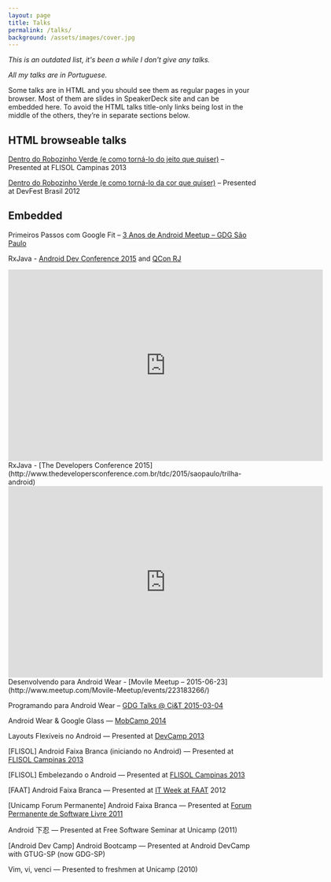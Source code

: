```yaml
---
layout: page
title: Talks
permalink: /talks/
background: /assets/images/cover.jpg
---
```


_This is an outdated list, it's been a while I don't give any talks._

_All my talks are in Portuguese._

Some talks are in HTML and you should see them as regular pages in your browser.
Most of them are slides in SpeakerDeck site and can be embedded here. To avoid the
HTML talks title-only links being lost in the middle of the others, they’re in 
separate sections below.

## HTML browseable talks

<a href="flisol-campinas-2013/#2">Dentro do Robozinho Verde (e como torná-lo do
jeito que quiser)</a> – Presented at FLISOL Campinas 2013

<a href="devfest-br-2012/#2">Dentro do Robozinho Verde (e como torná-lo da
cor que quiser)</a> – Presented at DevFest Brasil 2012

## Embedded

<script async class="speakerdeck-embed" data-id="aea726a7a6634705875330d17627aeca" data-ratio="1.77777777777778" src="//speakerdeck.com/assets/embed.js"></script>
Primeiros Passos com Google Fit – [3 Anos de Android Meetup – GDG São Paulo](http://www.eventick.com.br/3-anos-de-android-meetup/)


<script async class="speakerdeck-embed"
data-id="34f86b74e9304fca8302b0b603c8335c" data-ratio="1.77777777777778"
src="//speakerdeck.com/assets/embed.js"></script>
RxJava - [Android Dev Conference
2015](http://androidconference.imasters.com.br/) and [QCon
RJ](http://qconrio.com/presentation/programacao-funcional-reativa-no-android-com-rxjava/rxandroid)

<iframe
src="https://docs.google.com/presentation/d/1dXTgyG6UW7EPEt2LgFL-O1sCls4IVrhecZDWPbVyf_U/embed?start=false&loop=false&delayms=3000"
frameborder="0" width="640" height="389" allowfullscreen="true"
mozallowfullscreen="true" webkitallowfullscreen="true"></iframe>
RxJava - [The Developers Conference 2015](http://www.thedevelopersconference.com.br/tdc/2015/saopaulo/trilha-android)

<iframe src="https://docs.google.com/presentation/d/1KzByJ3BS5UTLN8FCj7BwcMnEDE6NoovaUQRVo9TVzOw/embed?start=false&loop=false&delayms=3000" frameborder="0" width="640" height="389" allowfullscreen="true" mozallowfullscreen="true" webkitallowfullscreen="true"></iframe>
Desenvolvendo para Android Wear - [Movile Meetup – 2015-06-23](http://www.meetup.com/Movile-Meetup/events/223183266/)

<script async class="speakerdeck-embed" data-id="ec0deb778e27428485aa4f13ed68813a" data-ratio="1.33333333333333" src="//speakerdeck.com/assets/embed.js"></script>
Programando para Android Wear – [GDG Talks @ Ci&T 2015-03-04](https://plus.google.com/104323881166104132817/posts/54d3WeRFUWn)

<script async class="speakerdeck-embed" data-id="b4ad56b0028c0132492042912cd7a191" data-ratio="1.77777777777778" src="//speakerdeck.com/assets/embed.js"></script>
Android Wear & Google Glass — [MobCamp 2014](http://www.mobcamp.com.br/)

<script async class="speakerdeck-embed" data-id="0dce46109d7701308e931a9333edbc11" data-ratio="1.33333333333333" src="//speakerdeck.com/assets/embed.js"></script>
Layouts Flexíveis no Android — Presented at [DevCamp 2013](http://www.devcamp.com.br/)

<script async class="speakerdeck-embed" data-id="1b7a36b0945501307a7f0a0af8211b7b" data-ratio="1.33333333333333" src="//speakerdeck.com/assets/embed.js"></script>
[FLISOL] Android Faixa Branca (iniciando no Android) — Presented at [FLISOL Campinas 2013](http://www.flisolcampinas.net/)

<script async class="speakerdeck-embed" data-id="8969e84094bf0130ceff62d24062172a" data-ratio="1.33333333333333" src="//speakerdeck.com/assets/embed.js"></script>
[FLISOL] Embelezando o Android — Presented at [FLISOL Campinas 2013](http://www.flisolcampinas.net/)

<script async class="speakerdeck-embed" data-id="a26f78909a900130649f421ffa4f0f44" data-ratio="1.33333333333333" src="//speakerdeck.com/assets/embed.js"></script>
[FAAT] Android Faixa Branca — Presented at [IT Week at FAAT](http://www.faat.com.br/site/noticias01.asp?noticia=1639) 2012

<script async class="speakerdeck-embed" data-id="14e264c094520130915f0e4795300af2" data-ratio="1.33333333333333" src="//speakerdeck.com/assets/embed.js"></script>
[Unicamp Forum Permanente] Android Faixa Branca — Presented at [Forum Permanente de Software Livre 2011](http://www.foruns.unicamp.br/foruns/)

<script async class="speakerdeck-embed" data-id="f7282290944f01303c2066b9f45142b7" data-ratio="1.33333333333333" src="//speakerdeck.com/assets/embed.js"></script>
Android 下忍 — Presented at Free Software Seminar at Unicamp (2011)

<script async class="speakerdeck-embed" data-id="27b29a8094540130d1bd6e09463ce40c" data-ratio="1.33333333333333" src="//speakerdeck.com/assets/embed.js"></script>
[Android Dev Camp] Android Bootcamp — Presented at Android DevCamp with GTUG-SP (now GDG-SP)

<script async class="speakerdeck-embed" data-id="f63a7dc09a92013064a0421ffa4f0f44" data-ratio="1.33333333333333" src="//speakerdeck.com/assets/embed.js"></script>
Vim, vi, venci — Presented to freshmen at Unicamp (2010)

